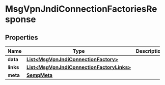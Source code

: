 

# MsgVpnJndiConnectionFactoriesResponse


## Properties

| Name | Type | Description | Notes |
|------------ | ------------- | ------------- | -------------|
|**data** | [**List&lt;MsgVpnJndiConnectionFactory&gt;**](MsgVpnJndiConnectionFactory.md) |  |  [optional] |
|**links** | [**List&lt;MsgVpnJndiConnectionFactoryLinks&gt;**](MsgVpnJndiConnectionFactoryLinks.md) |  |  [optional] |
|**meta** | [**SempMeta**](SempMeta.md) |  |  |



